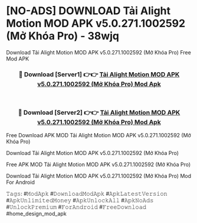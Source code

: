 # [NO-ADS] DOWNLOAD Tải Alight Motion MOD APK v5.0.271.1002592 (Mở Khóa Pro) - 38wjq
Download Tải Alight Motion MOD APK v5.0.271.1002592 (Mở Khóa Pro) Free Mod APK

<div align="center">
<h3>🔴 Download [Server1] 👉👉 <a href="https://apk-comot.site?title=Tải_Alight_Motion_MOD_APK_v5.0.271.1002592_(Mở_Khóa_Pro)">Tải Alight Motion MOD APK v5.0.271.1002592 (Mở Khóa Pro) Mod Apk</a></h3><br>

<h3>🔴 Download [Server2] 👉👉 <a href="https://apk-comot.site?title=Tải_Alight_Motion_MOD_APK_v5.0.271.1002592_(Mở_Khóa_Pro)">Tải Alight Motion MOD APK v5.0.271.1002592 (Mở Khóa Pro) Mod Apk</a></h3>
</div>


Free Download APK MOD Tải Alight Motion MOD APK v5.0.271.1002592 (Mở Khóa Pro)

Download Tải Alight Motion MOD APK v5.0.271.1002592 (Mở Khóa Pro) 

Free APK MOD Tải Alight Motion MOD APK v5.0.271.1002592 (Mở Khóa Pro) 

Download Tải Alight Motion MOD APK v5.0.271.1002592 (Mở Khóa Pro) Mod For Android

𝚃𝚊𝚐𝚜: #𝙼𝚘𝚍𝙰𝚙𝚔 #𝙳𝚘𝚠𝚗𝚕𝚘𝚊𝚍𝙼𝚘𝚍𝙰𝚙𝚔 #𝙰𝚙𝚔𝙻𝚊𝚝𝚎𝚜𝚝𝚅𝚎𝚛𝚜𝚒𝚘𝚗 #𝙰𝚙𝚔𝚄𝚗𝚕𝚒𝚖𝚒𝚝𝚎𝚍𝙼𝚘𝚗𝚎𝚢 #𝙰𝚙𝚔𝚄𝚗𝚕𝚘𝚌𝚔𝙰𝚕𝚕 #𝙰𝚙𝚔𝙽𝚘𝙰𝚍𝚜 #𝚄𝚗𝚕𝚘𝚌𝚔𝙿𝚛𝚎𝚖𝚒𝚞𝚖 #𝙵𝚘𝚛𝙰𝚗𝚍𝚛𝚘𝚒𝚍 #𝙵𝚛𝚎𝚎𝙳𝚘𝚠𝚗𝚕𝚘𝚊𝚍 #home_design_mod_apk